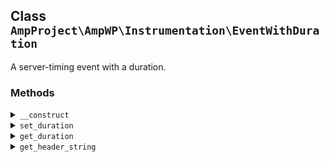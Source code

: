 ## Class `AmpProject\AmpWP\Instrumentation\EventWithDuration`

A server-timing event with a duration.

### Methods
<details>
<summary><code>__construct</code></summary>

```php
public __construct( $name, $description = null, $properties = array(), $duration = 0.0 )
```

Event constructor.


</details>
<details>
<summary><code>set_duration</code></summary>

```php
public set_duration( $duration )
```

Set the event duration.


</details>
<details>
<summary><code>get_duration</code></summary>

```php
public get_duration()
```

Get the event duration.


</details>
<details>
<summary><code>get_header_string</code></summary>

```php
public get_header_string()
```

Get the server timing header string.


</details>
